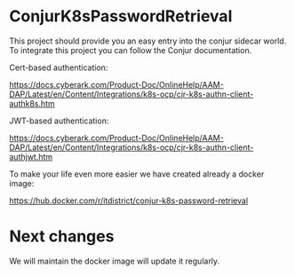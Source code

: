 # ConjurK8sPasswordRetrieval

This project should provide you an easy entry into the conjur sidecar world.
To integrate this project you can follow the Conjur documentation.

Cert-based authentication:

https://docs.cyberark.com/Product-Doc/OnlineHelp/AAM-DAP/Latest/en/Content/Integrations/k8s-ocp/cjr-k8s-authn-client-authk8s.htm

JWT-based authentication:

https://docs.cyberark.com/Product-Doc/OnlineHelp/AAM-DAP/Latest/en/Content/Integrations/k8s-ocp/cjr-k8s-authn-client-authjwt.htm

To make your life even more easier we have created already a docker image:

https://hub.docker.com/r/itdistrict/conjur-k8s-password-retrieval


# Next changes
We will maintain the docker image will update it regularly.
